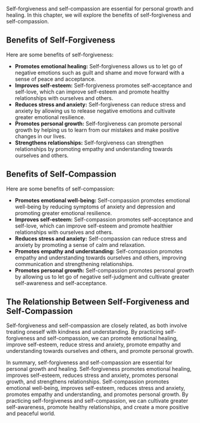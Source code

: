 
Self-forgiveness and self-compassion are essential for personal growth and healing. In this chapter, we will explore the benefits of self-forgiveness and self-compassion.

Benefits of Self-Forgiveness
----------------------------

Here are some benefits of self-forgiveness:

* **Promotes emotional healing:** Self-forgiveness allows us to let go of negative emotions such as guilt and shame and move forward with a sense of peace and acceptance.
* **Improves self-esteem:** Self-forgiveness promotes self-acceptance and self-love, which can improve self-esteem and promote healthy relationships with ourselves and others.
* **Reduces stress and anxiety:** Self-forgiveness can reduce stress and anxiety by allowing us to release negative emotions and cultivate greater emotional resilience.
* **Promotes personal growth:** Self-forgiveness can promote personal growth by helping us to learn from our mistakes and make positive changes in our lives.
* **Strengthens relationships:** Self-forgiveness can strengthen relationships by promoting empathy and understanding towards ourselves and others.

Benefits of Self-Compassion
---------------------------

Here are some benefits of self-compassion:

* **Promotes emotional well-being:** Self-compassion promotes emotional well-being by reducing symptoms of anxiety and depression and promoting greater emotional resilience.
* **Improves self-esteem:** Self-compassion promotes self-acceptance and self-love, which can improve self-esteem and promote healthier relationships with ourselves and others.
* **Reduces stress and anxiety:** Self-compassion can reduce stress and anxiety by promoting a sense of calm and relaxation.
* **Promotes empathy and understanding:** Self-compassion promotes empathy and understanding towards ourselves and others, improving communication and strengthening relationships.
* **Promotes personal growth:** Self-compassion promotes personal growth by allowing us to let go of negative self-judgment and cultivate greater self-awareness and self-acceptance.

The Relationship Between Self-Forgiveness and Self-Compassion
-------------------------------------------------------------

Self-forgiveness and self-compassion are closely related, as both involve treating oneself with kindness and understanding. By practicing self-forgiveness and self-compassion, we can promote emotional healing, improve self-esteem, reduce stress and anxiety, promote empathy and understanding towards ourselves and others, and promote personal growth.

In summary, self-forgiveness and self-compassion are essential for personal growth and healing. Self-forgiveness promotes emotional healing, improves self-esteem, reduces stress and anxiety, promotes personal growth, and strengthens relationships. Self-compassion promotes emotional well-being, improves self-esteem, reduces stress and anxiety, promotes empathy and understanding, and promotes personal growth. By practicing self-forgiveness and self-compassion, we can cultivate greater self-awareness, promote healthy relationships, and create a more positive and peaceful world.
